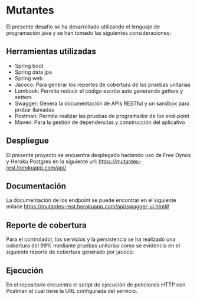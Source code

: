 # Mutantes

El presente desafío se ha desarrollado utilizando el lenguaje de programación java y se han tomado las siguientes consideraciones:

## Herramientas utilizadas
- Spring boot
- Spring data jpa
- Spring web
- Jacoco: Para generar los reportes de cobertura de las pruebas unitarias
- Lombook: Permite reducir el código escrito auto generando getters y setters
- Swagger: Genera la documentación de APIs RESTful y un sandbox para probar llamadas
- Postman: Permite realizar las pruebas de programador de los end-point
- Maven: Para la gestión de dependencias y construcción del aplicativo



## Despliegue
El presente proyecto se encuentra desplegado haciendo uso de Free Dynos y Heroku Postgres en la siguiente url:
https://mutantes-rest.herokuapp.com/api/


## Documentación
La documentación de los endpoint se puede encontrar en el siguiente enlace
https://mutantes-rest.herokuapp.com/api/swagger-ui.html#


## Reporte de cobertura
Para el controlador, los servicios y la persistencia se ha realizado una cobertura del 99% mediante pruebas unitarias como se evidencia en el siguiente reporte de cobertura generado por jacoco:


## Ejecución
En el repositorio encuentra el script de ejecución de peticiones HTTP con Postman el cual tiene la URL configurada del servicio.

